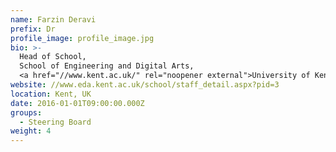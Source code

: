 ```yaml
---
name: Farzin Deravi
prefix: Dr
profile_image: profile_image.jpg
bio: >-
  Head of School,
  School of Engineering and Digital Arts,
  <a href="//www.kent.ac.uk/" rel="noopener external">University of Kent</a>
website: //www.eda.kent.ac.uk/school/staff_detail.aspx?pid=3
location: Kent, UK
date: 2016-01-01T09:00:00.000Z
groups:
  - Steering Board
weight: 4
---
```

